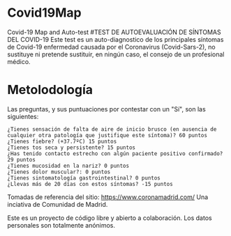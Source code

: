 # Covid19Map
Covid-19 Map and Auto-test
#TEST DE AUTOEVALUACIÓN DE SÍNTOMAS DEL COVID-19
Este test es un auto-diagnostico de los principales síntomas de Covid-19 enfermedad causada por el Coronavirus (Covid-Sars-2), no sustituye ni pretende sustituir, en ningún caso, el consejo de un profesional médico.

# Metolodología
Las preguntas, y sus puntuaciones por contestar con un "Sí", son las siguientes:

    ¿Tienes sensación de falta de aire de inicio brusco (en ausencia de cualquier otra patología que justifique este síntoma)? 60 puntos
    ¿Tienes fiebre? (+37.7ºC) 15 puntos
    ¿Tienes tos seca y persistente? 15 puntos
    ¿Has tenido contacto estrecho con algún paciente positivo confirmado? 29 puntos
    ¿Tienes mucosidad en la nariz? 0 puntos
    ¿Tienes dolor muscular?: 0 puntos
    ¿Tienes sintomatología gastrointestinal? 0 puntos
    ¿Llevas más de 20 días con estos síntomas? -15 puntos

Tomadas de referencia del sitio: https://www.coronamadrid.com/ Una inciativa de Comunidad de Madrid. 


Este es un proyecto de código libre y abierto a colaboración. Los datos personales son totalmente anónimos. 
